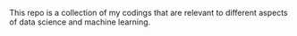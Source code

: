 This repo is a collection of my codings that are relevant to different aspects of data science and machine learning.
